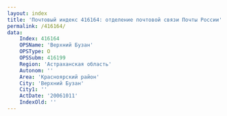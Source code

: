 ```yaml
---
layout: index
title: 'Почтовый индекс 416164: отделение почтовой связи Почты России'
permalink: /416164/
data:
    Index: 416164
    OPSName: 'Верхний Бузан'
    OPSType: О
    OPSSubm: 416199
    Region: 'Астраханская область'
    Autonom: ''
    Area: 'Красноярский район'
    City: 'Верхний Бузан'
    City1: ''
    ActDate: '20061011'
    IndexOld: ''
---
```

